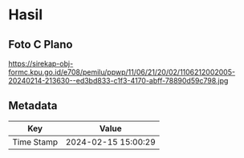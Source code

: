 # Hasil

## Foto C Plano

https://sirekap-obj-formc.kpu.go.id/e708/pemilu/ppwp/11/06/21/20/02/1106212002005-20240214-213630--ed3bd833-c1f3-4170-abff-78890d59c798.jpg


## Metadata

| Key        | Value               |
| ---------- | ------------------- |
| Time Stamp | 2024-02-15 15:00:29 |



